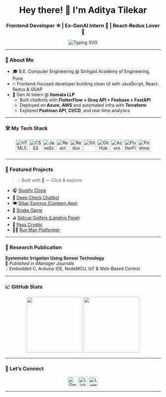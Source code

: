 <h1 align="center">Hey there! 👋 I'm Aditya Tilekar</h1>
<h3 align="center">Frontend Developer ⚛️ | Ex-GenAI Intern 🤖 | React-Redux Lover 🎨</h3>

<p align="center">
  <img src="https://readme-typing-svg.demolab.com?font=Fira+Code&size=24&pause=1000&color=38BDF8&center=true&vCenter=true&width=440&lines=Crafting+Cool+UIs+with+Code+💻;JavaScript+Fan+%7C+React+Ninja+⚛️;Building+AI+Chatbots+%7C+FlutterFlow+Dev+🤖;Hanuman+Ji+is+my+source+of+power+🕉️" alt="Typing SVG" />
</p>

---

### 🧠 About Me

- 🎓 B.E. Computer Engineering @ Sinhgad Academy of Engineering, Pune  
- 🔥 Frontend-focused developer building clean UI with JavaScript, React-Redux & GSAP  
- 🤖 Gen AI Intern @ **Itomata LLP**  
  - Built chatbots with **FlutterFlow + Groq API + Firebase + FastAPI**
  - Deployed on **Azure**, **AWS** and automated infra with **Terraform**
  - Explored **Postman API**, **CI/CD**, and real-time analytics  

---

### 🛠️ My Tech Stack

<div align="center" style="margin: 20px 0;">
  <img src="https://cdn.jsdelivr.net/gh/devicons/devicon/icons/html5/html5-original.svg" height="40" alt="HTML5"/>
  <img src="https://cdn.jsdelivr.net/gh/devicons/devicon/icons/css3/css3-original.svg" height="40" alt="CSS3"/>
  <img src="https://cdn.jsdelivr.net/gh/devicons/devicon/icons/javascript/javascript-original.svg" height="40" alt="JavaScript"/>
  <img src="https://cdn.jsdelivr.net/gh/devicons/devicon/icons/react/react-original.svg" height="40" alt="React"/>
  <img src="https://cdn.jsdelivr.net/gh/devicons/devicon/icons/redux/redux-original.svg" height="40" alt="Redux"/>
  <img src="https://cdn.jsdelivr.net/gh/devicons/devicon/icons/git/git-original.svg" height="40" alt="Git"/>
  <img src="https://cdn.jsdelivr.net/gh/devicons/devicon/icons/github/github-original.svg" height="40" alt="GitHub"/>
  <img src="https://cdn.jsdelivr.net/gh/devicons/devicon/icons/azure/azure-original.svg" height="40" alt="Azure"/>
  <img src="https://cdn.worldvectorlogo.com/logos/flutterflow-1.svg" height="40" alt="FlutterFlow"/>
  <img src="https://cdn.iconscout.com/icon/free/png-256/free-postman-3521648-2945092.png" height="40" alt="Postman"/>
</div>

---

### 🌟 Featured Projects

> 💡 Built with 💙 — Click & explore

- 🎧 [Spotify Clone](https://capten05ast.github.io/Spotit_fy/)
- 🧠 [Deep Check Chatbot](https://capten05ast.github.io/Deep-Check/)
- 🍽️ [Sibar Express (Canteen App)](https://capten05ast.github.io/express/)
- 🐍 [Snake Game](https://capten05ast.github.io/Snake-Masters/)
- ⛳ [Sidcup Golfers (Landing Page)](https://capten05ast.github.io/Sidcup_Golfers/)
- 🔐 [Pass Cryptic](https://capten05ast.github.io/Pass_Cryptic/)
- 🏃‍♂️ [Run Man Platformer](https://capten05ast.github.io/Run-Man/)

---

### 📜 Research Publication

**Systematic Irrigation Using Sensor Technology**  
📄 *Published in iManager Journals*  
💡 Embedded C, Arduino IDE, NodeMCU, IoT & Web-Based Control

---

### 📈 GitHub Stats

<p align="center">
  <img src="https://github-readme-stats.vercel.app/api?username=Capten05ast&show_icons=true&theme=radical" height="180"/>
  <img src="https://github-readme-streak-stats.herokuapp.com/?user=Capten05ast&theme=radical" height="180"/>
</p>

---

### 🤝 Let’s Connect

<div align="center">
  <a href="mailto:adityatilekar.sae.comp@gmail.com"><img src="https://img.icons8.com/fluency/48/gmail.png" width="30" title="Gmail"/></a>
  <a href="https://www.linkedin.com/in/aditya-tilekar-b1671a253"><img src="https://img.icons8.com/fluency/48/linkedin.png" width="30" title="LinkedIn"/></a>
  <a href="https://leetcode.com/u/Aditya_Tilekar333/"><img src="https://img.icons8.com/external-tal-revivo-color-tal-revivo/48/external-level-up-your-coding-skills-and-quickly-land-a-job-logo-color-tal-revivo.png" width="30" title="LeetCode"/></a>
</div>

---





